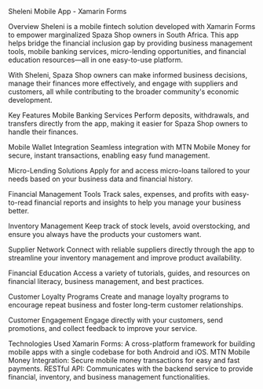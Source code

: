Sheleni Mobile App - Xamarin Forms

Overview
Sheleni is a mobile fintech solution developed with Xamarin Forms to empower marginalized Spaza Shop owners in South Africa. This app helps bridge the financial inclusion gap by providing business management tools, mobile banking services, micro-lending opportunities, and financial education resources—all in one easy-to-use platform.

With Sheleni, Spaza Shop owners can make informed business decisions, manage their finances more effectively, and engage with suppliers and customers, all while contributing to the broader community's economic development.

Key Features
Mobile Banking Services
Perform deposits, withdrawals, and transfers directly from the app, making it easier for Spaza Shop owners to handle their finances.

Mobile Wallet Integration
Seamless integration with MTN Mobile Money for secure, instant transactions, enabling easy fund management.

Micro-Lending Solutions
Apply for and access micro-loans tailored to your needs based on your business data and financial history.

Financial Management Tools
Track sales, expenses, and profits with easy-to-read financial reports and insights to help you manage your business better.

Inventory Management
Keep track of stock levels, avoid overstocking, and ensure you always have the products your customers want.

Supplier Network
Connect with reliable suppliers directly through the app to streamline your inventory management and improve product availability.

Financial Education
Access a variety of tutorials, guides, and resources on financial literacy, business management, and best practices.

Customer Loyalty Programs
Create and manage loyalty programs to encourage repeat business and foster long-term customer relationships.

Customer Engagement
Engage directly with your customers, send promotions, and collect feedback to improve your service.

Technologies Used
Xamarin Forms: A cross-platform framework for building mobile apps with a single codebase for both Android and iOS.
MTN Mobile Money Integration: Secure mobile money transactions for easy and fast payments.
RESTful API: Communicates with the backend service to provide financial, inventory, and business management functionalities.
